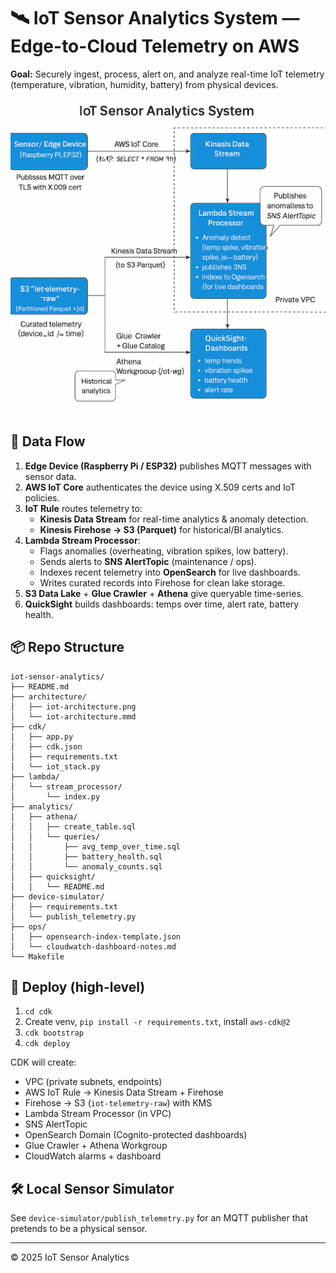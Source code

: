 # 🛰️ IoT Sensor Analytics System — Edge-to-Cloud Telemetry on AWS

**Goal:** Securely ingest, process, alert on, and analyze real-time IoT telemetry (temperature, vibration, humidity, battery) from physical devices.

![Architecture](architecture/iot-architecture.png)

## 🔁 Data Flow
1. **Edge Device (Raspberry Pi / ESP32)** publishes MQTT messages with sensor data.
2. **AWS IoT Core** authenticates the device using X.509 certs and IoT policies.
3. **IoT Rule** routes telemetry to:
   - **Kinesis Data Stream** for real-time analytics & anomaly detection.
   - **Kinesis Firehose → S3 (Parquet)** for historical/BI analytics.
4. **Lambda Stream Processor**:
   - Flags anomalies (overheating, vibration spikes, low battery).
   - Sends alerts to **SNS AlertTopic** (maintenance / ops).
   - Indexes recent telemetry into **OpenSearch** for live dashboards.
   - Writes curated records into Firehose for clean lake storage.
5. **S3 Data Lake** + **Glue Crawler** + **Athena** give queryable time-series.
6. **QuickSight** builds dashboards: temps over time, alert rate, battery health.

## 📦 Repo Structure
```text
iot-sensor-analytics/
├── README.md
├── architecture/
│   ├── iot-architecture.png
│   └── iot-architecture.mmd
├── cdk/
│   ├── app.py
│   ├── cdk.json
│   ├── requirements.txt
│   └── iot_stack.py
├── lambda/
│   └── stream_processor/
│       └── index.py
├── analytics/
│   ├── athena/
│   │   ├── create_table.sql
│   │   └── queries/
│   │       ├── avg_temp_over_time.sql
│   │       ├── battery_health.sql
│   │       └── anomaly_counts.sql
│   ├── quicksight/
│   │   └── README.md
├── device-simulator/
│   ├── requirements.txt
│   └── publish_telemetry.py
├── ops/
│   ├── opensearch-index-template.json
│   └── cloudwatch-dashboard-notes.md
└── Makefile
```

## 🚀 Deploy (high-level)
1. `cd cdk`
2. Create venv, `pip install -r requirements.txt`, install `aws-cdk@2`
3. `cdk bootstrap`
4. `cdk deploy`

CDK will create:
- VPC (private subnets, endpoints)
- AWS IoT Rule → Kinesis Data Stream + Firehose
- Firehose → S3 (`iot-telemetry-raw`) with KMS
- Lambda Stream Processor (in VPC)
- SNS AlertTopic
- OpenSearch Domain (Cognito-protected dashboards)
- Glue Crawler + Athena Workgroup
- CloudWatch alarms + dashboard

## 🛠 Local Sensor Simulator
See `device-simulator/publish_telemetry.py` for an MQTT publisher that pretends to be a physical sensor.

---
© 2025 IoT Sensor Analytics
